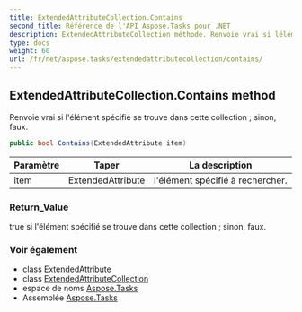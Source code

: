 ```yaml
---
title: ExtendedAttributeCollection.Contains
second_title: Référence de l'API Aspose.Tasks pour .NET
description: ExtendedAttributeCollection méthode. Renvoie vrai si lélément spécifié se trouve dans cette collection  sinon faux.
type: docs
weight: 60
url: /fr/net/aspose.tasks/extendedattributecollection/contains/
---
```

## ExtendedAttributeCollection.Contains method

Renvoie vrai si l'élément spécifié se trouve dans cette collection ; sinon, faux.

```csharp
public bool Contains(ExtendedAttribute item)
```

| Paramètre | Taper | La description |
| --- | --- | --- |
| item | ExtendedAttribute | l'élément spécifié à rechercher. |

### Return_Value

true si l'élément spécifié se trouve dans cette collection ; sinon, faux.

### Voir également

* class [ExtendedAttribute](../../extendedattribute/)
* class [ExtendedAttributeCollection](../)
* espace de noms [Aspose.Tasks](../../extendedattributecollection/)
* Assemblée [Aspose.Tasks](../../../)


